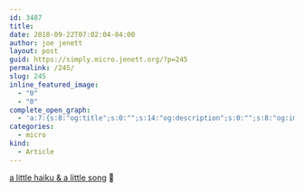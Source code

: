 ```yaml
---
id: 3487
title: 
date: 2018-09-22T07:02:04-04:00
author: joe jenett
layout: post
guid: https://simply.micro.jenett.org/?p=245
permalink: /245/
slug: 245
inline_featured_image:
  - "0"
  - "0"
complete_open_graph:
  - 'a:7:{s:8:"og:title";s:0:"";s:14:"og:description";s:0:"";s:8:"og:image";s:0:"";s:7:"og:type";s:0:"";s:12:"twitter:card";s:7:"summary";s:19:"twitter:description";s:0:"";s:15:"twitter:creator";s:0:"";}'
categories:
  - micro
kind:
  - Article
---
```

[a little haiku & a little song](https://simply.personal.jenett.org/fringes/) 🎵